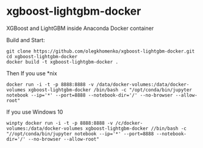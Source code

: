 # xgboost-lightgbm-docker
XGBoost and LightGBM inside Anaconda Docker container

Build and Start:
```
git clone https://github.com/olegkhomenko/xgboost-lightgbm-docker.git
cd xgboost-lightgbm-docker
docker build -t xgboost-lightgbm-docker .
```
Then
If you use \*nix
```
docker run -i -t -p 8888:8888 -v /data/docker-volumes:/data/docker-volumes xgboost-lightgbm-docker /bin/bash -c "/opt/conda/bin/jupyter notebook --ip='*' --port=8888 --notebook-dir='/' --no-browser --allow-root"
```

If you use Windows 10
```
winpty docker run -i -t -p 8888:8888 -v /c/docker-volumes:/data/docker-volumes xgboost-lightgbm-docker //bin/bash -c "//opt/conda/bin/jupyter notebook --ip='*' --port=8888 --notebook-dir='/' --no-browser --allow-root"
```
